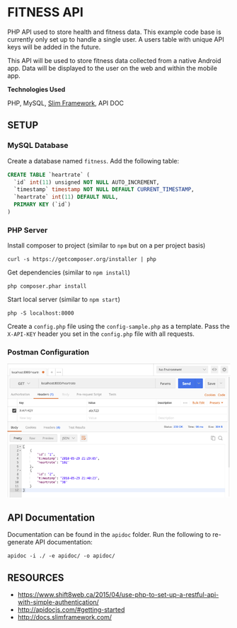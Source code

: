 # FITNESS API

PHP API used to store health and fitness data. This example code base is currently only set up to handle a single user. A users table with unique API keys will be added in the future.

This API will be used to store fitness data collected from a native Android app. Data will be displayed to the user on the web and within the mobile app.

**Technologies Used**

PHP, MySQL, [Slim Framework](http://docs.slimframework.com/start/get-started/), API DOC

## SETUP

### MySQL Database

Create a database named `fitness`. Add the following table:

```SQL
CREATE TABLE `heartrate` (
  `id` int(11) unsigned NOT NULL AUTO_INCREMENT,
  `timestamp` timestamp NOT NULL DEFAULT CURRENT_TIMESTAMP,
  `heartrate` int(11) DEFAULT NULL,
  PRIMARY KEY (`id`)
)
```

### PHP Server

Install composer to project (similar to `npm` but on a per project basis)

```
curl -s https://getcomposer.org/installer | php
```

Get dependencies (similar to `npm install`)

```
php composer.phar install
```

Start local server (similar to `npm start`)

```
php -S localhost:8000
```

Create a `config.php` file using the `config-sample.php` as a template. Pass the `X-API-KEY` header you set in the `config.php` file with all requests.

### Postman Configuration

![postman screenshot](images/postman-get-heartrate.png)

## API Documentation

Documentation can be found in the `apidoc` folder. Run the following to re-generate API documentation:

```
apidoc -i ./ -e apidoc/ -o apidoc/
```

## RESOURCES

- https://www.shift8web.ca/2015/04/use-php-to-set-up-a-restful-api-with-simple-authentication/
- http://apidocjs.com/#getting-started
- http://docs.slimframework.com/
